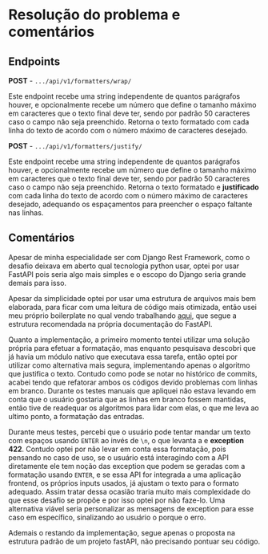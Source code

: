 # Resolução do problema e comentários

## Endpoints

**POST** - `.../api/v1/formatters/wrap/`

Este endpoint recebe uma string independente de quantos parágrafos houver, e opcionalmente recebe um número que define o tamanho máximo em caracteres que o texto final deve ter, sendo por padrão 50 caracteres caso o campo não seja preenchido. Retorna o texto formatado com cada linha do texto de acordo com o número máximo de caracteres desejado.

**POST** - `.../api/v1/formatters/justify/`

Este endpoint recebe uma string independente de quantos parágrafos houver, e opcionalmente recebe um número que define o tamanho máximo em caracteres que o texto final deve ter, sendo por padrão 50 caracteres caso o campo não seja preenchido. Retorna o texto formatado e **justificado** com cada linha do texto de acordo com o número máximo de caracteres desejado, adequando os espaçamentos para preencher o espaço faltante nas linhas.


## Comentários

Apesar de minha especialidade ser com Django Rest Framework, como o desafio deixava em aberto qual tecnologia python usar, optei por usar FastAPI pois seria algo mais simples e o escopo do Django seria grande demais para isso.

Apesar da simplicidade optei por usar uma estrutura de arquivos mais bem elaborada, para ficar com uma leitura de código mais otimizada, então usei meu próprio boilerplate no qual vendo trabalhando [aqui](https://github.com/mts-lucas/furious-api), que segue a estrutura recomendada na própria documentação do FastAPI.

Quanto a implementação, a primeiro momento tentei utilizar uma solução própria para efetuar a formatação, mas enquanto pesquisava descobri que já havia um módulo nativo que executava essa tarefa, então optei por utilizar como alternativa mais segura, implementando apenas o algoritmo que justifica o texto. Contudo como pode se notar no histórico de commits, acabei tendo que refatorar ambos os códigos devido problemas com linhas em branco. Durante os testes manuais que apliquei não estava levando em conta que o usuário gostaria que as linhas em branco fossem mantidas, então tive de readequar os algoritmos para lidar com elas, o que me leva ao ultimo ponto, a formatação das entradas.

Durante meus testes, percebi que o usuário pode tentar mandar um texto com espaços usando `ENTER` ao invés de `\n`, o que levanta a e **exception 422**. Contudo optei por não levar em conta essa formatação, pois pensando no caso de uso, se o usuário está interagindo com a API diretamente ele tem noção das exception que podem se geradas com a formatação usando `ENTER`, e se essa API for integrada a uma aplicação frontend, os próprios inputs usados, já ajustam o texto para o formato adequado. Assim tratar dessa ocasião traria muito mais complexidade do que esse desafio se propõe e por isso optei por não faze-lo. Uma alternativa viável seria personalizar as mensagens de exception para esse caso em específico, sinalizando ao usuário o porque o erro.

Ademais o restando da implementação, segue apenas o proposta na estrutura padrão de um projeto fastAPI, não precisando pontuar seu código.